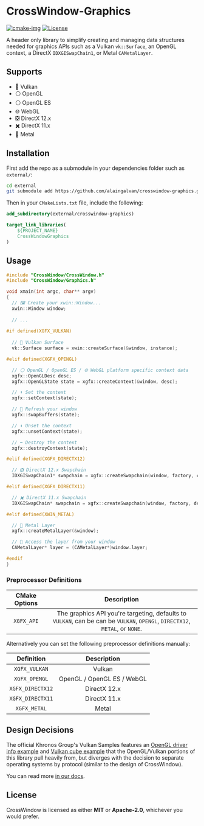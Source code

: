 # CrossWindow-Graphics

[![cmake-img]][cmake-url]
[![License][license-img]][license-url]

A header only library to simplify creating and managing data structures needed for graphics APIs such as a Vulkan `vk::Surface`, an OpenGL context, a DirectX `IDXGISwapChain1`, or Metal `CAMetalLayer`.

## Supports

 - 🌋 Vulkan
 - ⚪ OpenGL
 - ⚪ OpenGL ES
 - 🌐 WebGL
 - ❎ DirectX 12.x
 - ✖️ DirectX 11.x
 - 🤖 Metal

## Installation

First add the repo as a submodule in your dependencies folder such as `external/`:

```bash
cd external
git submodule add https://github.com/alaingalvan/crosswindow-graphics.git
```

Then in your `CMakeLists.txt` file, include the following:

```cmake
add_subdirectory(external/crosswindow-graphics)

target_link_libraries(
    ${PROJECT_NAME}
    CrossWindowGraphics
)
```

## Usage

```cpp
#include "CrossWindow/CrossWindow.h"
#include "CrossWindow/Graphics.h"

void xmain(int argc, char** argv)
{
  // 🖼️ Create your xwin::Window...
  xwin::Window window;
  
  // ...
  
#if defined(XGFX_VULKAN)
  
  // 🌋 Vulkan Surface
  vk::Surface surface = xwin::createSurface(&window, instance);

#elif defined(XGFX_OPENGL)

  // ⚪ OpenGL / OpenGL ES / 🌐 WebGL platform specific context data
  xgfx::OpenGLDesc desc;
  xgfx::OpenGLState state = xgfx::createContext(&window, desc);

  // ⬇️ Set the context
  xgfx::setContext(state);

  // 🔀 Refresh your window
  xgfx::swapBuffers(state);

  // ⬆️ Unset the context
  xgfx::unsetContext(state);

  // ⬅️ Destroy the context
  xgfx::destroyContext(state);

#elif defined(XGFX_DIRECTX12)

  // ❎ DirectX 12.x Swapchain
  IDXGISwapChain1* swapchain = xgfx::createSwapchain(window, factory, commandQueue, &swapchainDesc);

#elif defined(XGFX_DIRECTX11)

  // ✖️ DirectX 11.x Swapchain
  IDXGISwapChain* swapchain = xgfx::createSwapchain(window, factory, device, &swapchainDesc);

#elif defined(XWIN_METAL)

  // 🤖 Metal Layer
  xgfx::createMetalLayer(&window);

  // 🍮 Access the layer from your window
  CAMetalLayer* layer = (CAMetalLayer*)window.layer;

#endif
}

```

### Preprocessor Definitions

| CMake Options | Description |
|:-------------:|:-----------:|
| `XGFX_API` | The graphics API you're targeting, defaults to `VULKAN`, can be can be `VULKAN`, `OPENGL`, `DIRECTX12`, `METAL`, or `NONE`. |

Alternatively you can set the following preprocessor definitions manually:

| Definition | Description |
|:-------------:|:-----------:|
| `XGFX_VULKAN` |  Vulkan |
| `XGFX_OPENGL` |  OpenGL / OpenGL ES / WebGL |
| `XGFX_DIRECTX12` | DirectX 12.x |
| `XGFX_DIRECTX11` | DirectX 11.x |
| `XGFX_METAL` | Metal |

## Design Decisions

The official Khronos Group's Vulkan Samples features an [OpenGL driver info example](https://github.com/KhronosGroup/Vulkan-Samples/blob/master/samples/apps/driverinfo/driverinfo_opengl.c) and [Vulkan cube example](https://github.com/KhronosGroup/Vulkan-LoaderAndValidationLayers/blob/master/demos/cube.c) that the OpenGL/Vulkan portions of this library pull heavily from, but diverges with the decision to separate operating systems by protocol (similar to the design of CrossWindow).

You can read more [in our docs](docs/design-decisions.md).

## License

CrossWindow is licensed as either **MIT** or **Apache-2.0**, whichever you would prefer.

[cmake-img]: https://img.shields.io/badge/cmake-3.6-1f9948.svg?style=flat-square
[cmake-url]: https://cmake.org/
[license-img]: https://img.shields.io/:license-mit-blue.svg?style=flat-square
[license-url]: https://opensource.org/licenses/MIT
